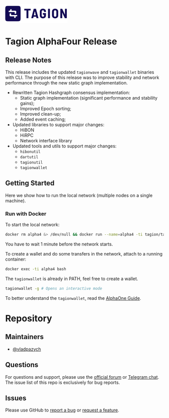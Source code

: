 <a href="https://tagion.org"><img alt="tagion logo" src="https://github.com/tagion/resources/raw/master/branding/logomark.svg?sanitize=true" alt="tagion.org" height="60"></a>

# Tagion AlphaFour Release

## Release Notes

This release includes the updated `tagionwave` and `tagionwallet` binaries with CLI. The purpose of this release was to improve stability and network performance through the new static graph implementation.

- Rewritten Tagion Hashgraph consensus implementation:
    - Static graph implementation (significant performance and stability gains);
    - Improved Epoch sorting;
    - Improved clean-up;
    - Added event caching;
- Updated libraries to support major changes:
    - HiBON
    - HiRPC
    - Network interface library
- Updated tools and utils to support major changes:
    - `hibonutil`
    - `dartutil`
    - `tagionutil`
    - `tagionwallet`


## Getting Started

Here we show how to run the local network (multiple nodes on a single machine).

### Run with Docker

To start the local network:

```bash
docker rm alpha4 &> /dev/null && docker run --name=alpha4 -ti tagion/tagion_alphafour tagionwave --loops 0
```

You have to wait 1 minute before the network starts.

To create a wallet and do some transfers in the network, attach to a running container:

```bash
docker exec -ti alpha4 bash
```

The `tagionwallet` is already in PATH, feel free to create a wallet.

```bash
tagionwallet -g # Opens an interactive mode
```

To better understand the `tagionwallet`, read the [AlphaOne Guide](https://github.com/tagion/alpha_one#about-tagion-wallet-cli).

# Repository

## Maintainers

- [@vladpazych](https://github.com/vladpazych)

## Questions

For questions and support, please use the [official forum](https://tagion.org/c/development/6) or [Telegram chat](https://t.me/tagionChat). The issue list of this repo is exclusively for bug reports.

## Issues

Please use GitHub to [report a bug](https://github.com/tagion/alpha_one/issues/new?assignees=cbleser%2C+alexSushko&labels=bug&template=bug_report.md&title=) or [request a feature](https://github.com/tagion/alpha_one/issues/new?assignees=alexSushko%2C+cbleser&labels=enhancement&template=feature_request.md&title=).
